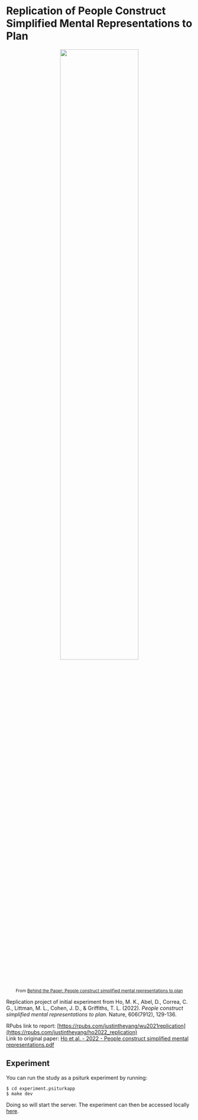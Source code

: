# Replication of People Construct Simplified Mental Representations to Plan

<p align="center" style="font-size: smaller">
  <img width="65%" src="https://github.com/psych251/ho2022/assets/51468707/257ed673-e6dc-4538-bc0f-d6955184123b"></img><br/>
  From <a href="https://socialsciences.nature.com/posts/people-construct-simplified-mental-representations-to-plan">Behind the Paper: People construct simplified mental representations to plan</a>
</p>
  

Replication project of initial experiment from Ho, M. K., Abel, D., Correa, C. G., Littman, M. L., Cohen, J. D., & Griffiths, T. L. (2022). *People construct simplified mental representations to plan.* Nature, 606(7912), 129-136.

RPubs link to report: [https://rpubs.com/justintheyang/wu2021replication](https://rpubs.com/justintheyang/ho2022_replication) <br>
Link to original paper: [Ho et al. - 2022 - People construct simplified mental representations.pdf](https://github.com/psych251/ho2022/blob/main/original_paper/Ho%20et%20al.%20-%202022%20-%20People%20construct%20simplified%20mental%20representations.pdf)


## Experiment
You can run the study as a psiturk experiment by running:
```
$ cd experiment.psiturkapp
$ make dev
```

Doing so will start the server. The experiment can then be accessed locally [here](http://localhost:22362/testexperiment?CONFIG_FILE=exp1.0-config.json.zip).
